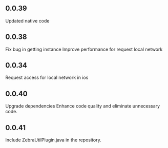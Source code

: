 ## 0.0.39
Updated native code

## 0.0.38
Fix bug in getting instance
Improve performance for request local network

## 0.0.34
Request access for local network in ios


## 0.0.40
Upgrade dependencies 
Enhance code quality and eliminate unnecessary code.

## 0.0.41
Include ZebraUtilPlugin.java in the repository.